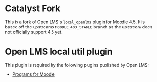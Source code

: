 # Catalyst Fork
This is a fork of Open LMS's `local_openlms` plugin for Moodle 4.5. It is based off the upstreams `MOODLE_403_STABLE` branch as the upstream does not officially support 4.5 yet.

# Open LMS local util plugin

This plugin is required by the following plugins published by Open LMS:

* [Programs for Moodle](https://github.com/open-lms-open-source/moodle-enrol_programs)
